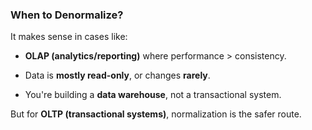 ### When to Denormalize?

It makes sense in cases like:

-   **OLAP (analytics/reporting)** where performance > consistency.
    
-   Data is **mostly read-only**, or changes **rarely**.
    
-   You're building a **data warehouse**, not a transactional system.
    

But for **OLTP (transactional systems)**, normalization is the safer route.
<!--stackedit_data:
eyJoaXN0b3J5IjpbLTEwMjI4MDY0MjJdfQ==
-->